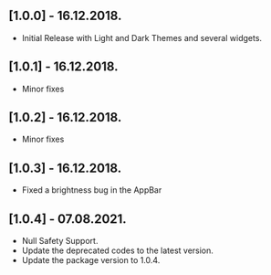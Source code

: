 ## [1.0.0] - 16.12.2018.

* Initial Release with Light and Dark Themes and several widgets.

## [1.0.1] - 16.12.2018.

* Minor fixes

## [1.0.2] - 16.12.2018.

* Minor fixes

## [1.0.3] - 16.12.2018.

* Fixed a brightness bug in the AppBar

## [1.0.4] - 07.08.2021.

* Null Safety Support.
* Update the deprecated codes to the latest version.
* Update the package version to 1.0.4.